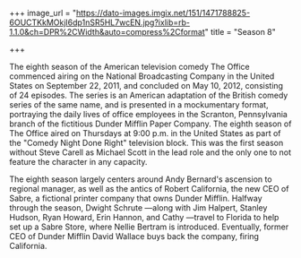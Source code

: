 +++
image_url = "https://dato-images.imgix.net/151/1471788825-6OUCTKkMOkjI6dp1nSR5HL7wcEN.jpg?ixlib=rb-1.1.0&ch=DPR%2CWidth&auto=compress%2Cformat"
title = "Season 8"

+++

The eighth season of the American television comedy The Office commenced airing on the National Broadcasting Company in the United States on September 22, 2011, and concluded on May 10, 2012, consisting of 24 episodes. The series is an American adaptation of the British comedy series of the same name, and is presented in a mockumentary format, portraying the daily lives of office employees in the Scranton, Pennsylvania branch of the fictitious Dunder Mifflin Paper Company. The eighth season of The Office aired on Thursdays at 9:00 p.m. in the United States as part of the "Comedy Night Done Right" television block. This was the first season without Steve Carell as Michael Scott in the lead role and the only one to not feature the character in any capacity.

The eighth season largely centers around Andy Bernard's ascension to regional manager, as well as the antics of Robert California, the new CEO of Sabre, a fictional printer company that owns Dunder Mifflin. Halfway through the season, Dwight Schrute —along with Jim Halpert, Stanley Hudson, Ryan Howard, Erin Hannon, and Cathy —travel to Florida to help set up a Sabre Store, where Nellie Bertram is introduced. Eventually, former CEO of Dunder Mifflin David Wallace buys back the company, firing California.